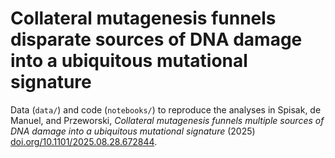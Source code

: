 # Collateral mutagenesis funnels disparate sources of DNA damage into a ubiquitous mutational signature

Data (`data/`) and code (`notebooks/`) to reproduce the analyses in Spisak, de Manuel, and Przeworski, _Collateral mutagenesis funnels multiple sources of DNA damage into a ubiquitous mutational signature_ (2025) [doi.org/10.1101/2025.08.28.672844](https://doi.org/10.1101/2025.08.28.672844).
